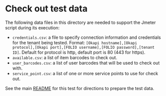# Check out test data

The following data files in this directory are needed to support the Jmeter script during its execution:

- `credentials.csv`: a file to specify connection information and credentials for the tenant being tested. Format: `[Okapi hostname],[Okapi protocol],[Okapi port],[FOLIO username],[FOLIO password],[tenant ID]`. Default for protocol is http, default port is 80 (443 for https).
- `available.csv`: a list of item barcodes to check out.
- `user_barcodes.csv`: a list of user barcodes that will be used to check out with.
- `service_point.csv`: a list of one or more service points to use for check out.

See the main [README](../README.md#preparing-the-test-data) for this test for directions to prepare the test data.
